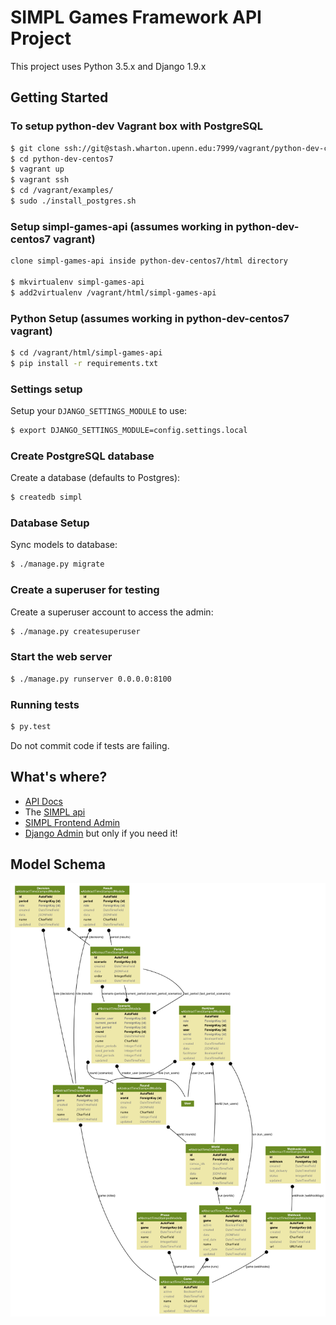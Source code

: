 # SIMPL Games Framework API Project

This project uses Python 3.5.x and Django 1.9.x

## Getting Started

### To setup python-dev Vagrant box with PostgreSQL

```bash
$ git clone ssh://git@stash.wharton.upenn.edu:7999/vagrant/python-dev-centos7.git
$ cd python-dev-centos7
$ vagrant up
$ vagrant ssh
$ cd /vagrant/examples/
$ sudo ./install_postgres.sh
```

### Setup simpl-games-api (assumes working in python-dev-centos7 vagrant)

```bash
clone simpl-games-api inside python-dev-centos7/html directory

$ mkvirtualenv simpl-games-api
$ add2virtualenv /vagrant/html/simpl-games-api
```

### Python Setup (assumes working in python-dev-centos7 vagrant)

```bash
$ cd /vagrant/html/simpl-games-api
$ pip install -r requirements.txt
```

### Settings setup

Setup your `DJANGO_SETTINGS_MODULE` to use:

```bash
$ export DJANGO_SETTINGS_MODULE=config.settings.local
```

### Create PostgreSQL database

Create a database (defaults to Postgres):

```bash
$ createdb simpl
```

### Database Setup

Sync models to database:

```bash
$ ./manage.py migrate
```

### Create a superuser for testing

Create a superuser account to access the admin:

```bash
$ ./manage.py createsuperuser
```

### Start the web server

```bash
$ ./manage.py runserver 0.0.0.0:8100
```

### Running tests

```bash
$ py.test
```

Do not commit code if tests are failing.

## What's where?

- [API Docs](http://localhost:8100/docs/)
- The [SIMPL api](http://localhost:8100/apis/)
- [SIMPL Frontend Admin](http://localhost:8100/simpl/)
- [Django Admin](http://localhost:8100/admin/) but only if you need it!

## Model Schema

![](docs/models.png)
